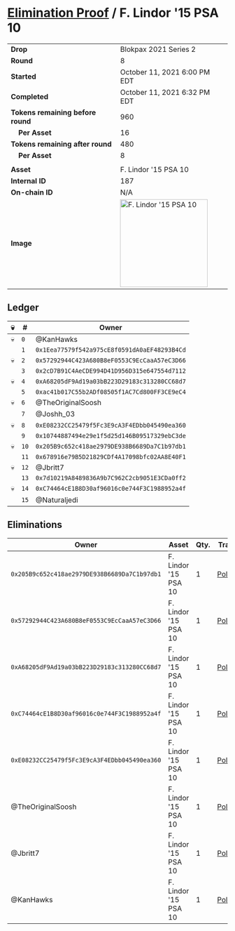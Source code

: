 # [Elimination Proof](./readme.md) / F. Lindor &#039;15 PSA 10

|||
|---|---|
| **Drop** | Blokpax 2021 Series 2 |
| **Round** | 8 |
| **Started** | October 11, 2021 6:00 PM EDT |
| **Completed** | October 11, 2021 6:32 PM EDT |
| **Tokens remaining before round** | 960 |
| **&nbsp;&nbsp;&nbsp;&nbsp;Per Asset** | 16 |
| **Tokens remaining after round** | 480 |
| **&nbsp;&nbsp;&nbsp;&nbsp;Per Asset** | 8 |
| | |
| **Asset** | F. Lindor &#039;15 PSA 10 |
| **Internal ID** | 187 |
| **On-chain ID** | N/A |
| **Image** | <img src="https://tcdn.blokpax.com/9484ebfa-63a1-4d8f-bc8d-18764de7a36d/5174178cf11eb9dc3a8d62667ec38ff950837a77801bce56bd8d359216b1dec2.jpg" height="200" alt="F. Lindor &#039;15 PSA 10" /> |

## Ledger

| 💀 | # | Owner |
| --- | --- | --- |
| 💀 | `0` | @KanHawks |
|  | `1` | `0x1Eea77579f542a975cE8f0591dA0aEF48293B4Cd` |
| 💀 | `2` | `0x57292944C423A680B8eF0553C9EcCaaA57eC3D66` |
|  | `3` | `0x2cD7B91C4AeCDE994D41D956D315e647554d7112` |
| 💀 | `4` | `0xA68205dF9Ad19a03bB223D29183c313280CC68d7` |
|  | `5` | `0xac41b017C55b2ADf08505f1AC7Cd800FF3CE9eC4` |
| 💀 | `6` | @TheOriginalSoosh |
|  | `7` | @Joshh_03 |
| 💀 | `8` | `0xE08232CC25479f5Fc3E9cA3F4EDbb045490ea360` |
|  | `9` | `0x10744887494e29e1f5d25d146B09517329ebC3de` |
| 💀 | `10` | `0x205B9c652c418ae2979DE938B6689Da7C1b97db1` |
|  | `11` | `0x678916e79B5D21829CDf4A17098bfc02AA8E40F1` |
| 💀 | `12` | @Jbritt7 |
|  | `13` | `0x7d10219A8489836A9b7C962C2cb9051E3CDa0ff2` |
| 💀 | `14` | `0xC74464cE1B8D30af96016c0e744F3C1988952a4f` |
|  | `15` | @Naturaljedi |


## Eliminations

| Owner | Asset | Qty. | Transaction |
| --- | --- | --- | --- |
| `0x205B9c652c418ae2979DE938B6689Da7C1b97db1` | F. Lindor '15 PSA 10 | 1 | [Polygonscan](https://polygonscan.com/tx/0xb6230aba404cc7e6eaa1990d16eecf0d96360183d9f91ca9e678fc09e615e113) |
| `0x57292944C423A680B8eF0553C9EcCaaA57eC3D66` | F. Lindor '15 PSA 10 | 1 | [Polygonscan](https://polygonscan.com/tx/0x45b25340b61e054431802d624895847bd47300676ea69541785a863f17c47b25) |
| `0xA68205dF9Ad19a03bB223D29183c313280CC68d7` | F. Lindor '15 PSA 10 | 1 | [Polygonscan](https://polygonscan.com/tx/0xdd37dad1b9474ce0848ad1f7d1698a0cedc9d4f7a3da57374333c27b58e0f48b) |
| `0xC74464cE1B8D30af96016c0e744F3C1988952a4f` | F. Lindor '15 PSA 10 | 1 | [Polygonscan](https://polygonscan.com/tx/0xf24586e9c635db0594ca6609b70861aa0b3c744e0f33a5eb18b1e5e6d7fe9d11) |
| `0xE08232CC25479f5Fc3E9cA3F4EDbb045490ea360` | F. Lindor '15 PSA 10 | 1 | [Polygonscan](https://polygonscan.com/tx/0xdf5be93fd3a9b97697b8b6aff3c48da096a995e001d7405d4f89d3653af3e32a) |
| @TheOriginalSoosh | F. Lindor '15 PSA 10 | 1 | [Polygonscan](https://polygonscan.com/tx/0xc6b3b76b98410bbda322854bb84d5f5adc04faa49b8552cabd90a061f1c90c5c) |
| @Jbritt7 | F. Lindor '15 PSA 10 | 1 | [Polygonscan](https://polygonscan.com/tx/0xa2603d44536f4ed00d34db0037240090d94cbd24ab26a09c59aec91a62375c31) |
| @KanHawks | F. Lindor '15 PSA 10 | 1 | [Polygonscan](https://polygonscan.com/tx/0xcb54d6ba4ad984fe8990c9eba2e3c20518dceafbbf43d359c41d112280cb0c3f) |
